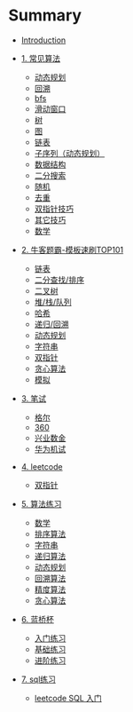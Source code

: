 # Summary

* [Introduction](README.md)

* [1. 常见算法]()
   * [动态规划](chapter1/section1/index.md)
   * [回溯](chapter1/section2/index.md)
   * [bfs](chapter1/section3/index.md)
   * [滑动窗口](chapter1/section4/index.md)
   * [树](chapter1/section5/index.md)
   * [图](chapter1/section6/index.md)
   * [链表](chapter1/section7/index.md)
   * [子序列（动态规划）](chapter1/section8/index.md)
   * [数据结构](chapter1/section9/index.md)
   * [二分搜索](chapter1/section10/index.md)
   * [随机](chapter1/section11/index.md)
   * [去重](chapter1/section12/index.md)
   * [双指针技巧](chapter1/section13/index.md)
   * [其它技巧](chapter1/section14/index.md)
   * [数学](chapter1/section15/index.md)
* [2. 牛客题霸-模板速刷TOP101]()
   * [链表](chapter2/section1/index.md)
   * [二分查找/排序](chapter2/section2/index.md)
   * [二叉树](chapter2/section3/index.md)
   * [堆/栈/队列](chapter2/section4/index.md)
   * [哈希](chapter2/section5/index.md)
   * [递归/回溯](chapter2/section6/index.md)
   * [动态规划](chapter2/section7/index.md)
   * [字符串](chapter2/section8/index.md)
   * [双指针](chapter2/section9/index.md)
   * [贪心算法](chapter2/section10/index.md)
   * [模拟](chapter2/section11/index.md)
* [3. 笔试]()
   * [格尔](chapter3/section1/index.md)
   * [360](chapter3/section2/index.md)
   * [兴业数金](chapter3/section3/index.md)
   * [华为机试](chapter3/section4/index.md)
* [4. leetcode]()
   * [双指针](chapter4/section1/index.md)
* [5. 算法练习]()
   * [数学](chapter5/section1/index.md)
   * [排序算法](chapter5/section2/index.md)
   * [字符串](chapter5/section3/index.md)
   * [递归算法](chapter5/section4/index.md)
   * [动态规划](chapter5/section5/index.md)
   * [回溯算法](chapter5/section6/index.md)
   * [精度算法](chapter5/section7/index.md)
   * [贪心算法](chapter5/section8/index.md)
* [6. 蓝桥杯]()
   * [入门练习](chapter6/section1/index.md)
   * [基础练习](chapter6/section2/index.md)
   * [进阶练习](chapter6/section3/index.md)
* [7. sql练习]()
   * [leetcode SQL 入门](mysql/leetcode1/index.md)